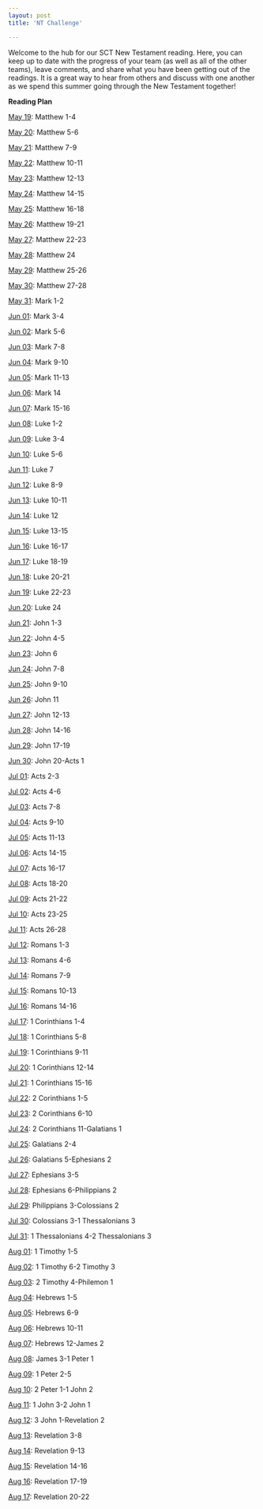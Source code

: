 ```yaml
---
layout: post
title: 'NT Challenge'

---
```


Welcome to the hub for our SCT New Testament reading. Here, you can keep up to date with the progress of your team (as well as all of the other teams), leave comments, and share what you have been getting out of the readings. It is a great way to hear from others and discuss with one another as we spend this summer going through the New Testament together!

**Reading Plan**

[May 19](http://www.mybibleplans.com/reading_plans/6853/readings/1823831): Matthew 1-4

[May 20](http://www.mybibleplans.com/reading_plans/6853/readings/1823832): Matthew 5-6

[May 21](http://www.mybibleplans.com/reading_plans/6853/readings/1823833): Matthew 7-9

[May 22](http://www.mybibleplans.com/reading_plans/6853/readings/1823834): Matthew 10-11

[May 23](http://www.mybibleplans.com/reading_plans/6853/readings/1823835): Matthew 12-13

[May 24](http://www.mybibleplans.com/reading_plans/6853/readings/1823836): Matthew 14-15

[May 25](http://www.mybibleplans.com/reading_plans/6853/readings/1823837): Matthew 16-18

[May 26](http://www.mybibleplans.com/reading_plans/6853/readings/1823838): Matthew 19-21

[May 27](http://www.mybibleplans.com/reading_plans/6853/readings/1823839): Matthew 22-23

[May 28](http://www.mybibleplans.com/reading_plans/6853/readings/1823840): Matthew 24

[May 29](http://www.mybibleplans.com/reading_plans/6853/readings/1823841): Matthew 25-26

[May 30](http://www.mybibleplans.com/reading_plans/6853/readings/1823842): Matthew 27-28

[May 31](http://www.mybibleplans.com/reading_plans/6853/readings/1823843): Mark 1-2

[Jun 01](http://www.mybibleplans.com/reading_plans/6853/readings/1823844): Mark 3-4

[Jun 02](http://www.mybibleplans.com/reading_plans/6853/readings/1823845): Mark 5-6

[Jun 03](http://www.mybibleplans.com/reading_plans/6853/readings/1823846): Mark 7-8

[Jun 04](http://www.mybibleplans.com/reading_plans/6853/readings/1823847): Mark 9-10

[Jun 05](http://www.mybibleplans.com/reading_plans/6853/readings/1823848): Mark 11-13

[Jun 06](http://www.mybibleplans.com/reading_plans/6853/readings/1823849): Mark 14

[Jun 07](http://www.mybibleplans.com/reading_plans/6853/readings/1823850): Mark 15-16

[Jun 08](http://www.mybibleplans.com/reading_plans/6853/readings/1823851): Luke 1-2

[Jun 09](http://www.mybibleplans.com/reading_plans/6853/readings/1823852): Luke 3-4

[Jun 10](http://www.mybibleplans.com/reading_plans/6853/readings/1823853): Luke 5-6

[Jun 11](http://www.mybibleplans.com/reading_plans/6853/readings/1823854): Luke 7

[Jun 12](http://www.mybibleplans.com/reading_plans/6853/readings/1823855): Luke 8-9

[Jun 13](http://www.mybibleplans.com/reading_plans/6853/readings/1823856): Luke 10-11

[Jun 14](http://www.mybibleplans.com/reading_plans/6853/readings/1823857): Luke 12

[Jun 15](http://www.mybibleplans.com/reading_plans/6853/readings/1823858): Luke 13-15

[Jun 16](http://www.mybibleplans.com/reading_plans/6853/readings/1823859): Luke 16-17

[Jun 17](http://www.mybibleplans.com/reading_plans/6853/readings/1823860): Luke 18-19

[Jun 18](http://www.mybibleplans.com/reading_plans/6853/readings/1823861): Luke 20-21

[Jun 19](http://www.mybibleplans.com/reading_plans/6853/readings/1823862): Luke 22-23

[Jun 20](http://www.mybibleplans.com/reading_plans/6853/readings/1823863): Luke 24

[Jun 21](http://www.mybibleplans.com/reading_plans/6853/readings/1823864): John 1-3

[Jun 22](http://www.mybibleplans.com/reading_plans/6853/readings/1823865): John 4-5

[Jun 23](http://www.mybibleplans.com/reading_plans/6853/readings/1823866): John 6

[Jun 24](http://www.mybibleplans.com/reading_plans/6853/readings/1823867): John 7-8

[Jun 25](http://www.mybibleplans.com/reading_plans/6853/readings/1823868): John 9-10

[Jun 26](http://www.mybibleplans.com/reading_plans/6853/readings/1823869): John 11

[Jun 27](http://www.mybibleplans.com/reading_plans/6853/readings/1823870): John 12-13

[Jun 28](http://www.mybibleplans.com/reading_plans/6853/readings/1823871): John 14-16

[Jun 29](http://www.mybibleplans.com/reading_plans/6853/readings/1823872): John 17-19

[Jun 30](http://www.mybibleplans.com/reading_plans/6853/readings/1823873): John 20-Acts 1

[Jul 01](http://www.mybibleplans.com/reading_plans/6853/readings/1823874): Acts 2-3

[Jul 02](http://www.mybibleplans.com/reading_plans/6853/readings/1823875): Acts 4-6

[Jul 03](http://www.mybibleplans.com/reading_plans/6853/readings/1823876): Acts 7-8

[Jul 04](http://www.mybibleplans.com/reading_plans/6853/readings/1823877): Acts 9-10

[Jul 05](http://www.mybibleplans.com/reading_plans/6853/readings/1823878): Acts 11-13

[Jul 06](http://www.mybibleplans.com/reading_plans/6853/readings/1823879): Acts 14-15

[Jul 07](http://www.mybibleplans.com/reading_plans/6853/readings/1823880): Acts 16-17

[Jul 08](http://www.mybibleplans.com/reading_plans/6853/readings/1823881): Acts 18-20

[Jul 09](http://www.mybibleplans.com/reading_plans/6853/readings/1823882): Acts 21-22

[Jul 10](http://www.mybibleplans.com/reading_plans/6853/readings/1823883): Acts 23-25

[Jul 11](http://www.mybibleplans.com/reading_plans/6853/readings/1823884): Acts 26-28

[Jul 12](http://www.mybibleplans.com/reading_plans/6853/readings/1823885): Romans 1-3

[Jul 13](http://www.mybibleplans.com/reading_plans/6853/readings/1823886): Romans 4-6

[Jul 14](http://www.mybibleplans.com/reading_plans/6853/readings/1823887): Romans 7-9

[Jul 15](http://www.mybibleplans.com/reading_plans/6853/readings/1823888): Romans 10-13

[Jul 16](http://www.mybibleplans.com/reading_plans/6853/readings/1823889): Romans 14-16

[Jul 17](http://www.mybibleplans.com/reading_plans/6853/readings/1823890): 1 Corinthians 1-4

[Jul 18](http://www.mybibleplans.com/reading_plans/6853/readings/1823891): 1 Corinthians 5-8

[Jul 19](http://www.mybibleplans.com/reading_plans/6853/readings/1823892): 1 Corinthians 9-11

[Jul 20](http://www.mybibleplans.com/reading_plans/6853/readings/1823893): 1 Corinthians 12-14

[Jul 21](http://www.mybibleplans.com/reading_plans/6853/readings/1823894): 1 Corinthians 15-16

[Jul 22](http://www.mybibleplans.com/reading_plans/6853/readings/1823895): 2 Corinthians 1-5

[Jul 23](http://www.mybibleplans.com/reading_plans/6853/readings/1823896): 2 Corinthians 6-10

[Jul 24](http://www.mybibleplans.com/reading_plans/6853/readings/1823897): 2 Corinthians 11-Galatians 1

[Jul 25](http://www.mybibleplans.com/reading_plans/6853/readings/1823898): Galatians 2-4

[Jul 26](http://www.mybibleplans.com/reading_plans/6853/readings/1823899): Galatians 5-Ephesians 2

[Jul 27](http://www.mybibleplans.com/reading_plans/6853/readings/1823900): Ephesians 3-5

[Jul 28](http://www.mybibleplans.com/reading_plans/6853/readings/1823901): Ephesians 6-Philippians 2

[Jul 29](http://www.mybibleplans.com/reading_plans/6853/readings/1823902): Philippians 3-Colossians 2

[Jul 30](http://www.mybibleplans.com/reading_plans/6853/readings/1823903): Colossians 3-1 Thessalonians 3

[Jul 31](http://www.mybibleplans.com/reading_plans/6853/readings/1823904): 1 Thessalonians 4-2 Thessalonians 3

[Aug 01](http://www.mybibleplans.com/reading_plans/6853/readings/1823905): 1 Timothy 1-5

[Aug 02](http://www.mybibleplans.com/reading_plans/6853/readings/1823906): 1 Timothy 6-2 Timothy 3

[Aug 03](http://www.mybibleplans.com/reading_plans/6853/readings/1823907): 2 Timothy 4-Philemon 1

[Aug 04](http://www.mybibleplans.com/reading_plans/6853/readings/1823908): Hebrews 1-5

[Aug 05](http://www.mybibleplans.com/reading_plans/6853/readings/1823909): Hebrews 6-9

[Aug 06](http://www.mybibleplans.com/reading_plans/6853/readings/1823910): Hebrews 10-11

[Aug 07](http://www.mybibleplans.com/reading_plans/6853/readings/1823911): Hebrews 12-James 2

[Aug 08](http://www.mybibleplans.com/reading_plans/6853/readings/1823912): James 3-1 Peter 1

[Aug 09](http://www.mybibleplans.com/reading_plans/6853/readings/1823913): 1 Peter 2-5

[Aug 10](http://www.mybibleplans.com/reading_plans/6853/readings/1823914): 2 Peter 1-1 John 2

[Aug 11](http://www.mybibleplans.com/reading_plans/6853/readings/1823915): 1 John 3-2 John 1

[Aug 12](http://www.mybibleplans.com/reading_plans/6853/readings/1823916): 3 John 1-Revelation 2

[Aug 13](http://www.mybibleplans.com/reading_plans/6853/readings/1823917): Revelation 3-8

[Aug 14](http://www.mybibleplans.com/reading_plans/6853/readings/1823918): Revelation 9-13

[Aug 15](http://www.mybibleplans.com/reading_plans/6853/readings/1823919): Revelation 14-16

[Aug 16](http://www.mybibleplans.com/reading_plans/6853/readings/1823920): Revelation 17-19

[Aug 17](http://www.mybibleplans.com/reading_plans/6853/readings/1823921): Revelation 20-22
